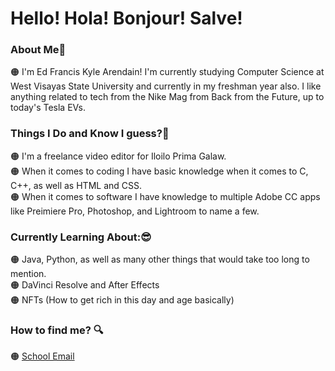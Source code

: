 # Hello! Hola! Bonjour! Salve!

### About Me🥱

🟠 I'm Ed Francis Kyle Arendain! I'm currently studying Computer Science
    at West Visayas State University and currently in my freshman year also.
    I like anything related to tech from the Nike Mag from Back from the Future,
    up to today's Tesla EVs. <br />

### Things I Do and Know I guess?🤔

🟠 I'm a freelance video editor for Iloilo Prima Galaw. <br />
🟠 When it comes to coding I have basic knowledge when it comes to C, C++, 
    as well as HTML and CSS. <br />
🟠 When it comes to software I have knowledge to multiple Adobe CC apps like
    Preimiere Pro, Photoshop, and Lightroom to name a few. <br />

### Currently Learning About:😎

🟠 Java, Python, as well as many other things that would take too long to mention. <br />
🟠 DaVinci Resolve and After Effects <br />
🟠 NFTs (How to get rich in this day and age basically) <br />


### How to find me? 🔍
🟠 [School Email](mailto:edfranciskyle.arendain@wvsu.edu.ph)

